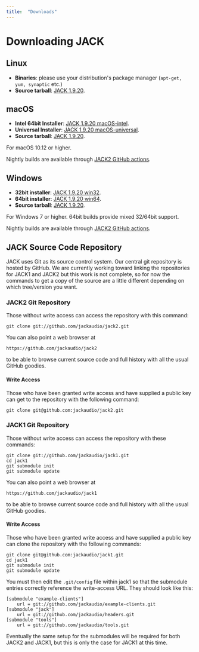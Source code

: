 ```yaml
---
title:  "Downloads"
---
```

# Downloading JACK

## Linux

* **Binaries**: please use your distribution's package manager
(`apt-get, yum, synaptic` etc.)
* **Source tarball**: [JACK 1.9.20].

## macOS

* **Intel 64bit Installer**: [JACK 1.9.20 macOS-intel].
* **Universal Installer**:   [JACK 1.9.20 macOS-universal].
* **Source tarball**:        [JACK 1.9.20].

For macOS 10.12 or higher.

Nightly builds are available through [JACK2 GitHub actions].

## Windows

* **32bit installer**: [JACK 1.9.20 win32].
* **64bit installer**: [JACK 1.9.20 win64].
* **Source tarball**:  [JACK 1.9.20].

For Windows 7 or higher. 64bit builds provide mixed 32/64bit support.

Nightly builds are available through [JACK2 GitHub actions].

## JACK Source Code Repository

JACK uses Git as its source control system. Our central git repository is hosted by GitHub.
We are currently working toward linking the repositories for JACK1 and JACK2 but this work is not complete,
so for now the commands to get a copy of the source are a little different depending on which tree/version you want.

### JACK2 Git Repository

Those without write access can access the repository with this command:

```
git clone git://github.com/jackaudio/jack2.git
```

You can also point a web browser at

```
https://github.com/jackaudio/jack2
```

to be able to browse current source code and full history with all the usual
GitHub goodies.

#### Write Access

Those who have been granted write access and have supplied a public key can
get to the repository with the following command:

```
git clone git@github.com:jackaudio/jack2.git
```

### JACK1 Git Repository

Those without write access can access the repository with these commands:

```
git clone git://github.com/jackaudio/jack1.git
cd jack1
git submodule init
git submodule update
```

You can also point a web browser at

```
https://github.com/jackaudio/jack1
```

to be able to browse current source code and full history with all the usual
GitHub goodies.

#### Write Access

Those who have been granted write access and have supplied a public key can
clone the repository with the following commands:

```
git clone git@github.com:jackaudio/jack1.git
cd jack1
git submodule init
git submodule update
```

You must then edit the `.git/config` file within jack1 so that the submodule
entries correctly reference the write-access URL. They should look like this:

```
[submodule "example-clients"]
    url = git://github.com/jackaudio/example-clients.git
[submodule "jack"]
    url = git://github.com/jackaudio/headers.git
[submodule "tools"]
    url = git://github.com/jackaudio/tools.git
```

Eventually the same setup for the submodules will be required for both JACK2 and JACK1,
but this is only the case for JACK1 at this time.


[JACK 1.9.20]:                 https://github.com/jackaudio/jack2/archive/v1.9.20.tar.gz
[JACK 1.9.20 macOS-intel]:     https://github.com/jackaudio/jack2-releases/releases/download/v1.9.20/jack2-macOS-intel-v1.9.20.tar.gz
[JACK 1.9.20 macOS-universal]: https://github.com/jackaudio/jack2-releases/releases/download/v1.9.20/jack2-macOS-universal-v1.9.20.tar.gz
[JACK 1.9.20 win32]:           https://github.com/jackaudio/jack2-releases/releases/download/v1.9.20/jack2-win32-v1.9.20.exe
[JACK 1.9.20 win64]:           https://github.com/jackaudio/jack2-releases/releases/download/v1.9.20/jack2-win64-v1.9.20.exe
[JACK2 GitHub actions]:        https://github.com/jackaudio/jack2/actions/workflows/build.yml
